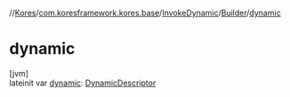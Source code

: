 //[Kores](../../../../index.md)/[com.koresframework.kores.base](../../index.md)/[InvokeDynamic](../index.md)/[Builder](index.md)/[dynamic](dynamic.md)

# dynamic

[jvm]\
lateinit var [dynamic](dynamic.md): [DynamicDescriptor](../../../com.koresframework.kores.common/-dynamic-descriptor/index.md)

